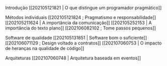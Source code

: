 Introdução
[[202105121821 | O que distingue um programador pragmático]]

Métodos individuais
[[202105121824 ; Pragmatismo e responsabilidade]]
[[202105211624 | A importância da comunicação]]
[[202105252153 | A importância do texto plano]]
[[202106082102 ; Tome passos pequenos]]

Software de qualidade
[[202105131851 | Software bom o suficiente]]
[[202106071129 ; Design voltado a contratos]]
[[202107060753 | O impacto de heranças na qualidade de código]]

Arquiteturas
[[202107060748 | Arquitetura baseada em eventos]]
